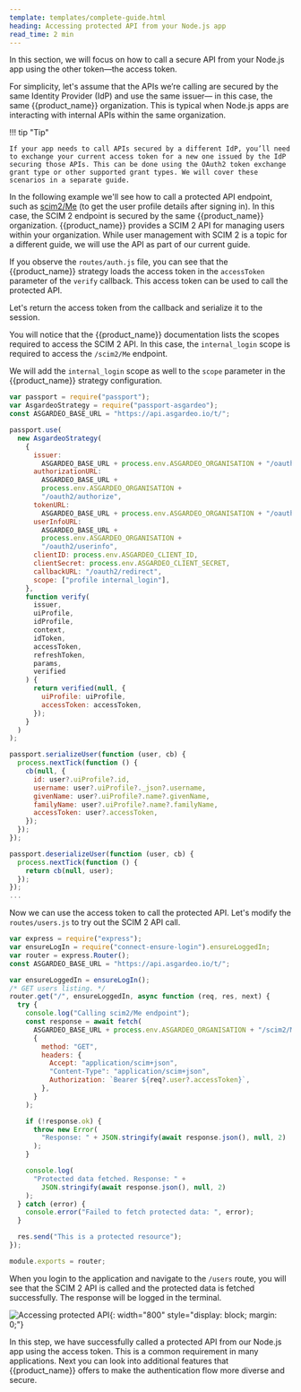 ```yaml
---
template: templates/complete-guide.html
heading: Accessing protected API from your Node.js app
read_time: 2 min
---
```


In this section, we will focus on how to call a secure API from your Node.js app using the other token—the access token.

For simplicity, let's assume that the APIs we’re calling are secured by the same Identity Provider (IdP) and use the same issuer— in this case, the same {{product_name}} organization. This is typical when Node.js apps are interacting with internal APIs within the same organization.

!!! tip "Tip"

    If your app needs to call APIs secured by a different IdP, you’ll need to exchange your current access token for a new one issued by the IdP securing those APIs. This can be done using the OAuth2 token exchange grant type or other supported grant types. We will cover these scenarios in a separate guide.

In the following example we'll see how to call a protected API endpoint, such as [scim2/Me](https://wso2.com/asgardeo/docs/apis/scim2-me/) (to get the user profile details after signing in). In this case, the SCIM 2 endpoint is secured by the same {{product_name}} organization. {{product_name}} provides a SCIM 2 API for managing users within your organization. While user management with SCIM 2 is a topic for a different guide, we will use the API as part of our current guide.

If you observe the `routes/auth.js` file, you can see that the {{product_name}} strategy loads the access token in the `accessToken` parameter of the `verify` callback. This access token can be used to call the protected API.

Let's return the access token from the callback and serialize it to the session. 

You will notice that the {{product_name}} documentation lists the scopes required to access the SCIM 2 API. In this case, the `internal_login` scope is required to access the `/scim2/Me` endpoint.

We will add the `internal_login` scope as well to the `scope` parameter in the {{product_name}} strategy configuration.

```javascript hl_lines="23 38 51"
var passport = require("passport");
var AsgardeoStrategy = require("passport-asgardeo");
const ASGARDEO_BASE_URL = "https://api.asgardeo.io/t/";

passport.use(
  new AsgardeoStrategy(
    {
      issuer:
        ASGARDEO_BASE_URL + process.env.ASGARDEO_ORGANISATION + "/oauth2/token",
      authorizationURL:
        ASGARDEO_BASE_URL +
        process.env.ASGARDEO_ORGANISATION +
        "/oauth2/authorize",
      tokenURL:
        ASGARDEO_BASE_URL + process.env.ASGARDEO_ORGANISATION + "/oauth2/token",
      userInfoURL:
        ASGARDEO_BASE_URL +
        process.env.ASGARDEO_ORGANISATION +
        "/oauth2/userinfo",
      clientID: process.env.ASGARDEO_CLIENT_ID,
      clientSecret: process.env.ASGARDEO_CLIENT_SECRET,
      callbackURL: "/oauth2/redirect",
      scope: ["profile internal_login"],
    },
    function verify(
      issuer,
      uiProfile,
      idProfile,
      context,
      idToken,
      accessToken,
      refreshToken,
      params,
      verified
    ) {
      return verified(null, {
        uiProfile: uiProfile,
        accessToken: accessToken,
      });
    }
  )
);

passport.serializeUser(function (user, cb) {
  process.nextTick(function () {
    cb(null, {
      id: user?.uiProfile?.id,
      username: user?.uiProfile?._json?.username,
      givenName: user?.uiProfile?.name?.givenName,
      familyName: user?.uiProfile?.name?.familyName,
      accessToken: user?.accessToken,
    });
  });
});

passport.deserializeUser(function (user, cb) {
  process.nextTick(function () {
    return cb(null, user);
  });
});
...
```

Now we can use the access token to call the protected API. Let's modify the `routes/users.js` to try out the SCIM 2 API call.

```javascript hl_lines="4 8-35"
var express = require("express");
var ensureLogIn = require("connect-ensure-login").ensureLoggedIn;
var router = express.Router();
const ASGARDEO_BASE_URL = "https://api.asgardeo.io/t/";

var ensureLoggedIn = ensureLogIn();
/* GET users listing. */
router.get("/", ensureLoggedIn, async function (req, res, next) {
  try {
    console.log("Calling scim2/Me endpoint");
    const response = await fetch(
      ASGARDEO_BASE_URL + process.env.ASGARDEO_ORGANISATION + "/scim2/Me",
      {
        method: "GET",
        headers: {
          Accept: "application/scim+json",
          "Content-Type": "application/scim+json",
          Authorization: `Bearer ${req?.user?.accessToken}`,
        },
      }
    );

    if (!response.ok) {
      throw new Error(
        "Response: " + JSON.stringify(await response.json(), null, 2)
      );
    }

    console.log(
      "Protected data fetched. Response: " +
        JSON.stringify(await response.json(), null, 2)
    );
  } catch (error) {
    console.error("Failed to fetch protected data: ", error);
  }

  res.send("This is a protected resource");
});

module.exports = router;
```

When you login to the application and navigate to the `/users` route, you will see that the SCIM 2 API is called and the protected data is fetched successfully. The response will be logged in the terminal.

![Accessing protected API]({{base_path}}/complete-guides/nodejs/assets/img/image16.png){: width="800" style="display: block; margin: 0;"}

In this step, we have successfully called a protected API from our Node.js app using the access token. This is a common requirement in many applications. Next you can look into additional features that {{product_name}} offers to make the authentication flow more diverse and secure.